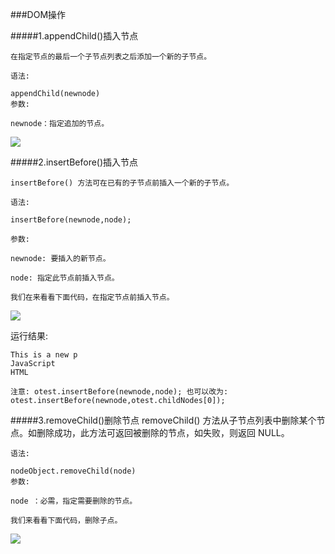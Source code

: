 ###DOM操作

#####1.appendChild()插入节点

    在指定节点的最后一个子节点列表之后添加一个新的子节点。

    语法:

    appendChild(newnode)
    参数:

    newnode：指定追加的节点。

   ![](http://img.mukewang.com/5398fd020001ad4905890193.jpg)

#####2.insertBefore()插入节点

    insertBefore() 方法可在已有的子节点前插入一个新的子节点。

    语法:

    insertBefore(newnode,node);

    参数:

    newnode: 要插入的新节点。

    node: 指定此节点前插入节点。

    我们在来看看下面代码，在指定节点前插入节点。
    
  ![](http://img.mukewang.com/5395318100010c6806960431.jpg)

  运行结果:

    This is a new p
    JavaScript
    HTML

    注意: otest.insertBefore(newnode,node); 也可以改为:  otest.insertBefore(newnode,otest.childNodes[0]); 



#####3.removeChild()删除节点
    removeChild() 方法从子节点列表中删除某个节点。如删除成功，此方法可返回被删除的节点，如失败，则返回 NULL。

    语法:

    nodeObject.removeChild(node)
    参数:

    node ：必需，指定需要删除的节点。

    我们来看看下面代码，删除子点。
    
   ![](http://img.mukewang.com/5399744d000153a306060342.jpg)
    
    